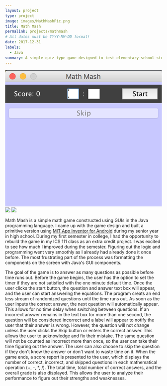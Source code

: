 ```yaml
---
layout: project
type: project
image: images/MathMashPic.png
title: Math Mash
permalink: projects/mathmash
# All dates must be YYYY-MM-DD format!
date: 2017-12-31
labels:
  - Java
summary: A simple quiz type game designed to test elementary school students' knowledge of simple arithmetic equations. 
---
```


<div class="ui small rounded images">
  <img class="ui image" src="../images/MathMashPic1.png">
  <img class="ui image" src="../images/MathMashPic2.jpg">
  <img class="ui image" src="../images/MathMashPic3.jpg">
</div>

Math Mash is a simple math game constructed using GUIs in the Java programming language. I came up with the game design and built a primitive version using [MIT App Inventor for Android](http://appinventor.mit.edu/explore/) during my senior year in high school. During my first semester in college, I had the opportunity to rebuild the game in my ICS 111 class as an extra credit project. I was excited to see how much I improved during the semester. Figuring out the logic and programming went very smoothly as I already had already done it once before. The most frustrating part of the process was formatting the components on the screen with Java's GUI components. 

The goal of the game is to answer as many questions as possible before time runs out. Before the game begins, the user has the option to set the timer if they are not satisfied with the one minute default time. Once the user clicks the start button, the question and answer text box will appear, and the user can start answering the equations. The program creats an end less stream of randomized questions until the time runs out. As soon as the user inputs the correct answer, the next question will automatically appear. This allows for no time delay when switching between questions. If an incorrect answer remains in the text box for more than one second, the question will be considered incorrect and a label will appear to notify the user that their answer is wrong. However, the question will not change unless the user clicks the Skip button or enters the correct answer. This allows the user to acknowledge and fix their mistake. The same question will not be counted as incorrect more than once, so the user can take their time figuring out the answer. The user can also choose to skip the question if they don't know the answer or don't want to waste time on it. When the game ends, a score report is presented to the user, which displays the number of correct, incorrect, and skipped questions in each mathematical operation (+, -, *, /). The total time, total number of correct answers, and the overall grade is also displayed. This allows the user to analyze their performance to figure out their strengths and weaknesses. 



